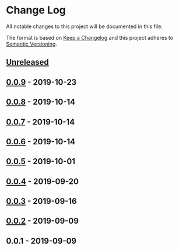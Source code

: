 # Change Log


All notable changes to this project will be documented in this file.

The format is based on [Keep a Changelog](http://keepachangelog.com/en/1.0.0/)
and this project adheres to [Semantic Versioning](http://semver.org/spec/v2.0.0.html).


## [Unreleased]


## [0.0.9] - 2019-10-23


## [0.0.8] - 2019-10-14


## [0.0.7] - 2019-10-14


## [0.0.6] - 2019-10-14


## [0.0.5] - 2019-10-01


## [0.0.4] - 2019-09-20


## [0.0.3] - 2019-09-16


## [0.0.2] - 2019-09-09


## 0.0.1 - 2019-09-09


[Unreleased]: https://github.com/sagikazarmark/mga/compare/v0.0.9...HEAD
[0.0.9]: https://github.com/sagikazarmark/mga/compare/v0.0.8...v0.0.9
[0.0.8]: https://github.com/sagikazarmark/mga/compare/v0.0.7...v0.0.8
[0.0.7]: https://github.com/sagikazarmark/mga/compare/v0.0.6...v0.0.7
[0.0.6]: https://github.com/sagikazarmark/mga/compare/v0.0.5...v0.0.6
[0.0.5]: https://github.com/sagikazarmark/mga/compare/v0.0.4...v0.0.5
[0.0.4]: https://github.com/sagikazarmark/mga/compare/v0.0.3...v0.0.4
[0.0.3]: https://github.com/sagikazarmark/mga/compare/v0.0.2...v0.0.3
[0.0.2]: https://github.com/sagikazarmark/mga/compare/v0.0.1...v0.0.2

